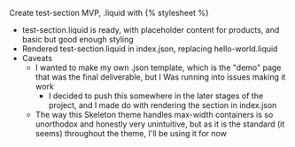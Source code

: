 Create test-section MVP, .liquid with {% stylesheet %}
- test-section.liquid is ready, with placeholder content for products, and basic but good enough styling
- Rendered test-section.liquid in index.json, replacing hello-world.liquid
- Caveats
  - I wanted to make my own .json template, which is the "demo" page that was the final deliverable, but I Was running into issues making it work
    - I decided to push this somewhere in the later stages of the project, and I made do with rendering the section in index.json
  - The way this Skeleton theme handles max-width containers is so unorthodox and honestly very unintuitive, but as it is the standard (it seems) throughout the theme, I'll be using it for now